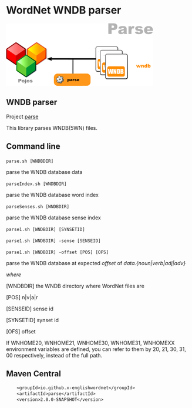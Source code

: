 # WordNet WNDB parser

![Dataflow1](images/dataflow7.png  "Dataflow")

## WNDB parser

Project [parse](https://github.com/x-englishwordnet/parse)

This library parses WNDB(5WN) files.

## Command line

`parse.sh [WNDBDIR]`

parse the WNDB database data

`parseIndex.sh [WNDBDIR]`

parse the WNDB database word index

`parseSenses.sh [WNDBDIR]`

parse the WNDB database sense index

`parse1.sh [WNDBDIR] [SYNSETID]`

`parse1.sh [WNDBDIR] -sense [SENSEID]`

`parse1.sh [WNDBDIR] -offset [POS] [OFS]`

parse the WNDB database at expected *offset* of *data.{noun|verb|adj|adv}*

*where*

[WNDBDIR] the WNDB directory where WordNet files are

[POS]     n|v|a|r

[SENSEID]     sense id

[SYNSETID]    synset id

[OFS]     offset

If WNHOME20, WNHOME21, WNHOME30, WNHOME31, WNHOMEXX environment variables are defined, you can refer to them by 20, 21, 30, 31, 00 respectively, instead of the full path.

## Maven Central

        <groupId>io.github.x-englishwordnet</groupId>
        <artifactId>parse</artifactId>
        <version>2.0.0-SNAPSHOT</version>
